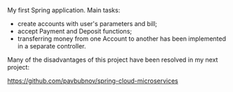 My first Spring application.
Main tasks: 
- create accounts with user's parameters and bill;
- accept Payment and Deposit functions;
- transferring money from one Account to another has been implemented in a separate controller.

Many of the disadvantages of this project have been resolved in my next project:

https://github.com/pavbubnov/spring-cloud-microservices